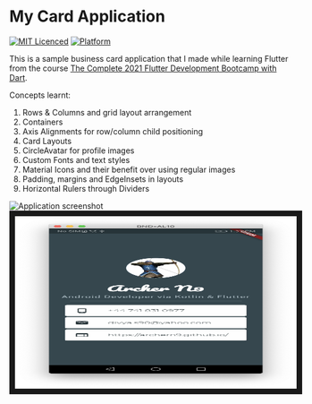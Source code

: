 # My Card Application

[![MIT Licenced](https://img.shields.io/badge/License-MIT-blue.svg)](https://opensource.org/licenses/MIT)
[![Platform](https://img.shields.io/badge/Platform-Flutter-yellow.svg)](https://flutter.io)

This is a sample business card application that I made while learning Flutter
from the course [The Complete 2021 Flutter Development Bootcamp with Dart](https://www.udemy.com/course/flutter-bootcamp-with-dart/).

Concepts learnt:

1. Rows & Columns and grid layout arrangement
2. Containers
3. Axis Alignments for row/column child positioning
4. Card Layouts
5. CircleAvatar for profile images
6. Custom Fonts and text styles
7. Material Icons and their benefit over using regular images
8. Padding, margins and EdgeInsets in layouts
9. Horizontal Rulers through Dividers

![Application screenshot]()
<img src="https://github.com/ArcherN9/LearningFlutter/raw/master/MiCard/images/screenshot-1.png" 
alt="Application Screenshot" width="558" height="308" border="10" />
